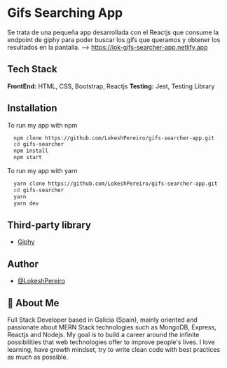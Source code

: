 # Gifs Searching App

Se trata de una pequeña app desarrollada con el Reactjs que consume la endpoint de giphy para poder buscar los gifs que queramos y obtener los resultados en la pantalla.
--> https://lok-gifs-searcher-app.netlify.app

## Tech Stack

**FrontEnd:** HTML, CSS, Bootstrap, Reactjs
**Testing:** Jest, Testing Library

## Installation

To run my app with npm

```bash
  npm clone https://github.com/LokeshPereiro/gifs-searcher-app.git
  cd gifs-searcher
  npm install
  npm start
```

To run my app with yarn

```bash
  yarn clone https://github.com/LokeshPereiro/gifs-searcher-app.git
  cd gifs-searcher
  yarn
  yarn dev
```

## Third-party library

- [Giphy](https://developers.giphy.com/)

## Author

- [@LokeshPereiro](https://www.github.com/LokeshPereiro)

## 🚀 About Me

Full Stack Developer based in Galicia (Spain), mainly oriented and passionate about MERN Stack technologies such as MongoDB, Express, Reactjs and Nodejs. My goal is to build a career around the infinite possibilities that web technologies offer to improve people's lives. I love learning, have growth mindset, try to write clean code with best practices as much as possible.
